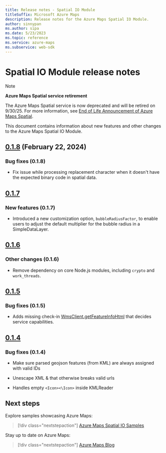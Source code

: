 ```yaml
---
title: Release notes - Spatial IO Module
titleSuffix: Microsoft Azure Maps
description: Release notes for the Azure Maps Spatial IO Module. 
author: sinnypan
ms.author: sipa
ms.date: 5/23/2023
ms.topic: reference
ms.service: azure-maps
ms.subservice: web-sdk
---
```


# Spatial IO Module release notes

> [!NOTE]
>
> **Azure Maps Spatial service retirement**
>
> The Azure Maps Spatial service is now deprecated and will be retired on 9/30/25. For more information, see [End of Life Announcement of Azure Maps Spatial](https://aka.ms/AzureMapsSpatialDeprecation).

This document contains information about new features and other changes to the Azure Maps Spatial IO Module.

## [0.1.8] (February 22, 2024)

### Bug fixes (0.1.8)

- Fix issue while processing replacement character when it doesn't have the expected binary code in spatial data.

## [0.1.7]

### New features (0.1.7)

- Introduced a new customization option, `bubbleRadiusFactor`, to enable users to adjust the default multiplier for the bubble radius in a SimpleDataLayer.

## [0.1.6]

### Other changes (0.1.6)

- Remove dependency on core Node.js modules, including `crypto` and `work_threads`.

## [0.1.5]

### Bug fixes (0.1.5)

- Adds missing check-in [WmsClient.getFeatureInfoHtml] that decides service capabilities.

## [0.1.4]

### Bug fixes (0.1.4)

- Make sure parsed geojson features (from KML) are always assigned with valid IDs

- Unescape XML &amp; that otherwise breaks valid urls

- Handles empty `<Icon><\Icon>` inside KMLReader

## Next steps

Explore samples showcasing Azure Maps:

> [!div class="nextstepaction"]
> [Azure Maps Spatial IO Samples]

Stay up to date on Azure Maps:

> [!div class="nextstepaction"]
> [Azure Maps Blog]

[WmsClient.getFeatureInfoHtml]: /javascript/api/azure-maps-spatial-io/atlas.io.ogc.wfsclient#azure-maps-spatial-io-atlas-io-ogc-wfsclient-getfeatureinfo
[0.1.8]: https://www.npmjs.com/package/azure-maps-spatial-io/v/0.1.8
[0.1.7]: https://www.npmjs.com/package/azure-maps-spatial-io/v/0.1.7
[0.1.6]: https://www.npmjs.com/package/azure-maps-spatial-io/v/0.1.6
[0.1.5]: https://www.npmjs.com/package/azure-maps-spatial-io/v/0.1.5
[0.1.4]: https://www.npmjs.com/package/azure-maps-spatial-io/v/0.1.4
[Azure Maps Spatial IO Samples]: https://samples.azuremaps.com/?search=Spatial%20IO%20Module
[Azure Maps Blog]: https://techcommunity.microsoft.com/t5/azure-maps-blog/bg-p/AzureMapsBlog
